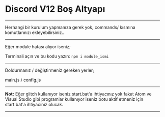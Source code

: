 # Discord V12 Boş Altyapı
------------------------------------------------------------------------------------------



Herhangi bir kurulum yapmanıza gerek yok, commands/ kısmına komutlarınızı ekleyebilirsiniz..



------------------------------------------------------------------------------------------



Eğer module hatası alıyor iseniz;

Terminali açın ve bu kodu yazın: ```npm i module_ismi```



------------------------------------------------------------------------------------------



Doldurmanız / değiştirmeniz gereken yerler;

main.js / config.js



------------------------------------------------------------------------------------------



**Not:** Eğer glitch kullanıyor iseniz start.bat'a ihtiyacınız yok fakat Atom ve Visual Studio gibi programlar kullanıyor iseniz botu aktif etmeniz için start.bat'a ihtiyacınız olucak.



------------------------------------------------------------------------------------------
